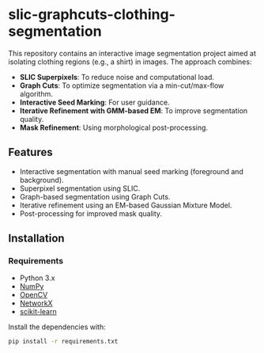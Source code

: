 # slic-graphcuts-clothing-segmentation

This repository contains an interactive image segmentation project aimed at isolating clothing regions (e.g., a shirt) in images. The approach combines:
- **SLIC Superpixels**: To reduce noise and computational load.
- **Graph Cuts**: To optimize segmentation via a min-cut/max-flow algorithm.
- **Interactive Seed Marking**: For user guidance.
- **Iterative Refinement with GMM-based EM**: To improve segmentation quality.
- **Mask Refinement**: Using morphological post-processing.

## Features
- Interactive segmentation with manual seed marking (foreground and background).
- Superpixel segmentation using SLIC.
- Graph-based segmentation using Graph Cuts.
- Iterative refinement using an EM-based Gaussian Mixture Model.
- Post-processing for improved mask quality.

## Installation

### Requirements
- Python 3.x
- [NumPy](https://numpy.org/)
- [OpenCV](https://opencv.org/)
- [NetworkX](https://networkx.org/)
- [scikit-learn](https://scikit-learn.org/)

Install the dependencies with:

```bash
pip install -r requirements.txt

